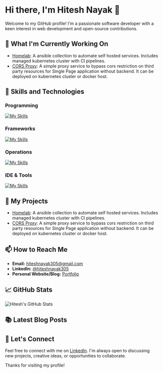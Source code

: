 # Hi there, I'm Hitesh Nayak 👋

Welcome to my GitHub profile! I'm a passionate software developer with a keen interest in web development and open-source contributions.

## 🌱 What I'm Currently Working On

- [Homelab](https://github.com/hiteshnayak305/ansible-homelab): A ansible collection to automate self hosted services. Includes managed kubernetes cluster with CI pipelines.
- [CORS Proxy](https://github.com/hiteshnayak305/cors-proxy): A simple proxy service to bypass cors restriction on third party resources for Single Page application without backend. It can be deployed on kubernetes cluster or docker host.

## 🚀 Skills and Technologies

### Programming

[![My Skills](https://skillicons.dev/icons?i=java,js&theme=light)](https://skillicons.dev)

### Frameworks

[![My Skills](https://skillicons.dev/icons?i=spring,nodejs,express,react&theme=light)](https://skillicons.dev)

### Operations

[![My Skills](https://skillicons.dev/icons?i=ansible,kubernetes,docker,githubactions,git,jenkins,grafana,prometheus&theme=light)](https://skillicons.dev)

### IDE & Tools

[![My Skills](https://skillicons.dev/icons?i=eclipse,vscode,postman&theme=light)](https://skillicons.dev)

## 🔭 My Projects

- [Homelab](https://github.com/hiteshnayak305/ansible-homelab): A ansible collection to automate self hosted services. Includes managed kubernetes cluster with CI pipelines.
- [CORS Proxy](https://github.com/hiteshnayak305/cors-proxy): A simple proxy service to bypass cors restriction on third party resources for Single Page application without backend. It can be deployed on kubernetes cluster or docker host.

## 📫 How to Reach Me

- **Email:** [hiteshnayak305@gmail.com](mailto:hiteshnayak305@gmail.com)
- **LinkedIn:** [@hiteshnayak305](https://www.linkedin.com/in/hiteshnayak305/)
- **Personal Website/Blog:** [Portfolio](https://hiteshnayak305.github.io/)

## 📈 GitHub Stats

![Hitesh's GitHub Stats](https://github-readme-stats.vercel.app/api?username=hiteshnayak305&show_icons=true&theme=radical)

## 📚 Latest Blog Posts

<!-- BLOG-POST-LIST:START -->
<!-- BLOG-POST-LIST:END -->

## 🤝 Let's Connect

Feel free to connect with me on [LinkedIn](https://www.linkedin.com/in/hiteshnayak305/). I'm always open to discussing new projects, creative ideas, or opportunities to collaborate.

Thanks for visiting my profile!

